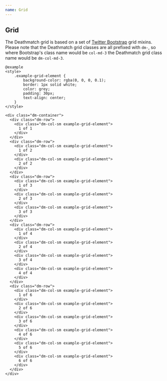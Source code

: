```yaml
---
name: Grid
---
```


## Grid

The Deathmatch grid is based on a set 
of [Twitter Bootstrap](https://v4-alpha.getbootstrap.com/layout/grid) grid mixins. Please note 
that the Deathmatch grid classes are all prefixed with `dm-`, so where Bootstrap's class name 
 would be `col-md-3` the Deathmatch grid class name would be `dm-col-md-3`.
 
    @example
    <style>
        .example-grid-element {
            background-color: rgba(0, 0, 0, 0.1);
            border: 1px solid white;
            color: grey;
            padding: 30px;
            text-align: center;
        }
    </style>
    
    <div class="dm-container">
      <div class="dm-row">
        <div class="dm-col-sm example-grid-element">
          1 of 1
        </div>
      </div>
      <div class="dm-row">
        <div class="dm-col-sm example-grid-element">
          1 of 2
        </div>
        <div class="dm-col-sm example-grid-element">
          2 of 2
        </div>
      </div>
      <div class="dm-row">
        <div class="dm-col-sm example-grid-element">
          1 of 3
        </div>
        <div class="dm-col-sm example-grid-element">
          2 of 3
        </div>
        <div class="dm-col-sm example-grid-element">
          3 of 3
        </div>
      </div>
      <div class="dm-row">
        <div class="dm-col-sm example-grid-element">
          1 of 4
        </div>
        <div class="dm-col-sm example-grid-element">
          2 of 4
        </div>
        <div class="dm-col-sm example-grid-element">
          3 of 4
        </div>
        <div class="dm-col-sm example-grid-element">
          4 of 4
        </div>
      </div>
      <div class="dm-row">
        <div class="dm-col-sm example-grid-element">
          1 of 6
        </div>
        <div class="dm-col-sm example-grid-element">
          2 of 6
        </div>
        <div class="dm-col-sm example-grid-element">
          3 of 6
        </div>
        <div class="dm-col-sm example-grid-element">
          4 of 6
        </div>
        <div class="dm-col-sm example-grid-element">
          5 of 6
        </div>
        <div class="dm-col-sm example-grid-element">
          6 of 6
        </div>
      </div>
    </div>